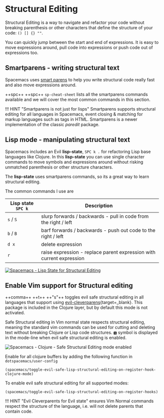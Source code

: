 # Structural Editing

Structural Editing is a way to navigate and refactor your code without breaking parenthesis or other characters that define the structure of your code: `() [] {} ""`.

You can quickly jump between the start and end of expressions.  It is easy to move expressions around, pull code into expressions or push code out of expressions too.

<!--
TODO::Add video of structural editing in practice
> Watch [Parens of the Dead](http://www.parens-of-the-dead.com/) to see live coding with structural editing
-->

## Smartparens - writing structural text

Spacemacs uses [smart parens](https://github.com/Fuco1/smartparens) to help you write structural code really fast and also move expressions around.

++spc++ ++spc++ `sp-cheat-sheet`  lists all the smartparens commands available and we will cover the most common commands in this section.

!!! HINT "Smartparens is not just for lisps"
    Smartparens supports structural editing for all languages in Spacemacs, event closing & matching for markup languages such as tags in HTML.  Smartparens is a newer implementation of the classic _paredit_ package.


## Lisp mode - manipulating structural text

Spacemacs includes an Evil **lisp-state**, `SPC k .` for refactoring Lisp base languages like Clojure.  In this **lisp-state** you can use single character commands to move symbols and expressions around without risking unmatched parenthesis or other structure characters.

The **lisp-state** uses smartparens commands, so its a great way to learn structural editing.

The common commands I use are

| Lisp state `SPC k` | Description                                                          |
|--------------------|----------------------------------------------------------------------|
| `s` /  `S`         | slurp forwards / backwards - pull in code from the right / left      |
| `b` / `B`          | barf forwards / backwards - push out code to the right / left        |
| `d x`              | delete expression                                                    |
| `r`                | raise expression - replace parent expression with current expression |


[![Spacemacs - Lisp State for Structural Editing](/images/spacemacs-structural-editing-lisp-state-menu.png)](/images/spacemacs-structural-editing-lisp-state-menu.png)


## Enable Vim support for Structural editing

++comma++ ++t++ ++"s"++ toggles evil safe structural editing in all languages that support using [evil-cleverparens](https://github.com/emacs-evil/evil-cleverparens){target=_blank}.  This package is included in the Clojure layer, but by default this mode is not activated.

Safe Structural editing in Vim normal state respects structural editing, meaning the standard vim commands can be used for cutting and deleting text without breaking Clojure or Lisp code structures.
`🆂` symbol is displayed in the mode-line when evil safe structural editing is enabled.

![Spacemacs - Clojure - Safe Structural Editing mode enabled](/images/spacemacs-clojure-safe-structural-editing-mode.png)

Enable for all clojure buffers by adding the following function in `dotspacemacs/user-config`

```emacs
(spacemacs/toggle-evil-safe-lisp-structural-editing-on-register-hook-clojure-mode)
```

 To enable evil safe structural editing for all supported modes:

```emacs
(spacemacs/toggle-evil-safe-lisp-structural-editing-on-register-hooks)
```

!!! HINT "Evil Cleverparents for Evil state"
     ensures Vim Normal commands respect the structure of the language, i.e. will not delete parents that contain code.
